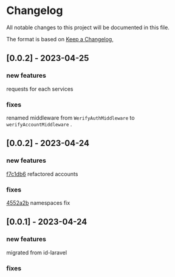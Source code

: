 # Changelog

All notable changes to this project will be documented in this file.

The format is based on [Keep a Changelog](https://keepachangelog.com/en/1.0.0/),


## [0.0.2] - 2023-04-25
### new features
[]() requests for each services
### fixes
[]() renamed middleware from `WerifyAuthMiddleware` to `werifyAccountMiddleware` .

## [0.0.2] - 2023-04-24
### new features
[f7c1db6](https://github.com/Werify/laravel/commit/f7c1db6dd17c0d386af394ded97eea16048e0c25) refactored accounts 

### fixes
[4552a2b](https://github.com/Werify/laravel/commit/4552a2be22f72df600b5e6872b273888e89f2468) namespaces fix

## [0.0.1] - 2023-04-24

### new features
migrated from id-laravel

### fixes
